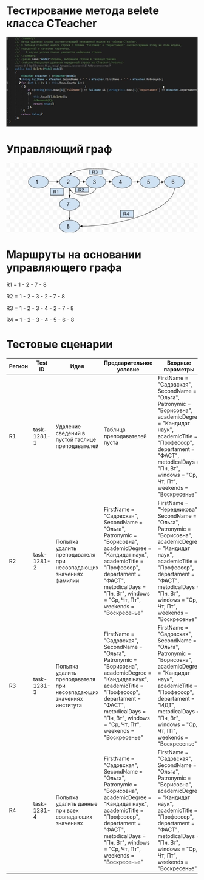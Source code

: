 # Тестирование метода вelete класса CTeacher
![alt text](code.png "Тестирование метода Delete класса CTeacher")
# Управляющий граф
![alt text](graph.png "Управляющий граф")

# Маршруты на основании управляющего графа
R1 = 1 - 2 - 7 - 8

R2 = 1 - 2 - 3 - 2 - 7 - 8

R3 = 1 - 2 - 3 - 4 - 2 - 7 - 8

R4 = 1 - 2 - 3 - 4 - 5 - 6 - 8

# Тестовые сценарии

| Регион | Test ID | Идея | Предварительное условие | Входные параметры | Ожидаемый результат | 
| --- | --- | --- | --- | --- | --- |
| R1 | task-1281-1 | Удаление сведений в пустой таблице преподавателей | Таблица преподавателей пуста | FirstName = "Садовская", SecondName = "Ольга", Patronymic = "Борисовна", academicDegree = "Кандидат наук", academicTitle = "Профессор", departament = "ФАСТ", metodicalDays = "Пн, Вт", windows = "Ср, Чт, Пт", weekends = "Воскресенье" | false |
| R2 | task-1281-2 | Попытка удалить преподавателя при несовпадающих значениях фамилии | FirstName = "Садовская", SecondName = "Ольга", Patronymic = "Борисовна", academicDegree = "Кандидат наук", academicTitle = "Профессор", departament = "ФАСТ", metodicalDays = "Пн, Вт", windows = "Ср, Чт, Пт", weekends = "Воскресенье" | FirstName = "Чередникова", SecondName = "Ольга", Patronymic = "Борисовна", academicDegree = "Кандидат наук", academicTitle = "Профессор", departament = "ФАСТ", metodicalDays = "Пн, Вт", windows = "Ср, Чт, Пт", weekends = "Воскресенье"  | false |
| R3 | task-1281-3 | Попытка удалить преподавателя при несовпадающих значениях института |  FirstName = "Садовская", SecondName = "Ольга", Patronymic = "Борисовна", academicDegree = "Кандидат наук", academicTitle = "Профессор", departament = "ФАСТ", metodicalDays = "Пн, Вт", windows = "Ср, Чт, Пт", weekends = "Воскресенье" | FirstName = "Садовская", SecondName = "Ольга", Patronymic = "Борисовна", academicDegree = "Кандидат наук", academicTitle = "Профессор", departament = "ИДТ", metodicalDays = "Пн, Вт", windows = "Ср, Чт, Пт", weekends = "Воскресенье" | false |
| R4 | task-1281-4 | Попытка удалить данные при всех совпадающих значениях |  FirstName = "Садовская", SecondName = "Ольга", Patronymic = "Борисовна", academicDegree = "Кандидат наук", academicTitle = "Профессор", departament = "ФАСТ", metodicalDays = "Пн, Вт", windows = "Ср, Чт, Пт", weekends = "Воскресенье" | FirstName = "Садовская", SecondName = "Ольга", Patronymic = "Борисовна", academicDegree = "Кандидат наук", academicTitle = "Профессор", departament = "ФАСТ", metodicalDays = "Пн, Вт", windows = "Ср, Чт, Пт", weekends = "Воскресенье" | true |                     
